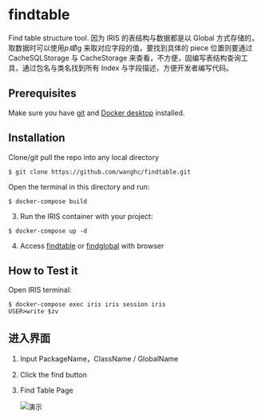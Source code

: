# findtable

Find table structure tool. 因为 IRIS 的表结构与数据都是以 Global 方式存储的，取数据时可以使用$p或$lg 来取对应字段的值，要找到具体的 piece 位置则要通过 CacheSQLStorage 与 CacheStorage 来查看，不方便，固编写表结构查询工具，通过包名与类名找到所有 Index 与字段描述，方便开发者编写代码。

## Prerequisites

Make sure you have [git](https://git-scm.com/book/en/v2/Getting-Started-Installing-Git) and [Docker desktop](https://www.docker.com/products/docker-desktop) installed.

## Installation

Clone/git pull the repo into any local directory

```
$ git clone https://github.com/wanghc/findtable.git
```

Open the terminal in this directory and run:

```
$ docker-compose build
```

3. Run the IRIS container with your project:

```
$ docker-compose up -d
```

4. Access [findtable](http://127.0.0.1:56773/csp/user/findglobal.csp) or [findglobal](http://127.0.0.1:56773/csp/user/findglobal.csp) with browser


## How to Test it

Open IRIS terminal:

```
$ docker-compose exec iris iris session iris
USER>write $zv
```

## 进入界面

1. Input PackageName，ClassName / GlobalName

2. Click the find button

3. Find Table Page

   ![演示](https://openexchange.intersystems.com/mp/img/packages/1329/screenshots/ohxdp8skrelyypa0nwi1tbbhyo.gif)